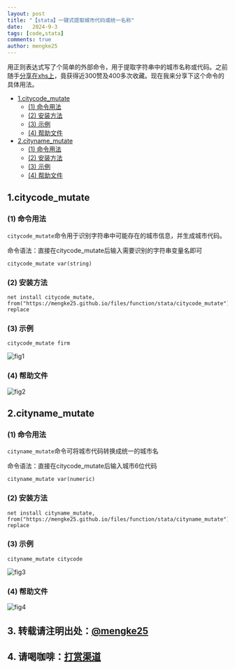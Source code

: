 ```yaml
---
layout: post
title: "【stata】一键式提取城市代码或统一名称"
date:   2024-9-3
tags: [code,stata]
comments: true
author: mengke25
---
```


用正则表达式写了个简单的外部命令，用于提取字符串中的城市名称或代码。之前随手[分享在xhs上](https://www.xiaohongshu.com/explore/66d5fc0f000000001f01724d?xsec_token=AB4wCYFvOcil5gjJTKKpbZ8yMy9dI19EqRog2iqRCYbfY=&xsec_source=pc_user)，竟获得近300赞及400多次收藏。现在我来分享下这个命令的具体用法。

<!-- more -->

<!-- vscode-markdown-toc -->
* [1.citycode_mutate](#citycode_mutate)
	*  [(1) 命令用法](#1)
	*  [(2) 安装方法](#2)
	*  [(3) 示例](#3)
	*  [(4) 帮助文件](#4)
* [2.cityname_mutate](#cityname_mutate)
	*  [(1) 命令用法](#1-1)
	*  [(2) 安装方法](#2-1)
	*  [(3) 示例](#3-1)
	*  [(4) 帮助文件](#4-1)

<!-- vscode-markdown-toc-config
	numbering=true
	autoSave=true
	/vscode-markdown-toc-config -->
<!-- /vscode-markdown-toc -->




##   <a name='citycode_mutate'></a>1.citycode_mutate

###   <a name='1'></a>(1) 命令用法

`citycode_mutate`命令用于识别字符串中可能存在的城市信息，并生成城市代码。

命令语法：直接在citycode_mutate后输入需要识别的字符串变量名即可
```
citycode_mutate var(string)
```

###   <a name='2'></a>(2) 安装方法
```
net install citycode_mutate, from("https://mengke25.github.io/files/function/stata/citycode_mutate") replace
```

###   <a name='3'></a>(3) 示例

```
citycode_mutate firm
```

![fig1](https://mengke25.github.io/images/citycode_mutate/fig1.png)


###   <a name='4'></a>(4) 帮助文件

![fig2](https://mengke25.github.io/images/citycode_mutate/fig2.png)



##   <a name='cityname_mutate'></a>2.cityname_mutate

###   <a name='1-1'></a>(1) 命令用法

`cityname_mutate`命令可将城市代码转换成统一的城市名

命令语法：直接在citycode_mutate后输入城市6位代码
```
cityname_mutate var(numeric)
```


###  <a name='2-1'></a>(2) 安装方法
```
net install cityname_mutate, from("https://mengke25.github.io/files/function/stata/cityname_mutate") replace
```

###   <a name='3-1'></a>(3) 示例

```
cityname_mutate citycode
```

![fig3](https://mengke25.github.io/images/citycode_mutate/fig3.png)


###   <a name='4-1'></a>(4) 帮助文件


![fig4](https://mengke25.github.io/images/citycode_mutate/fig4.png)



##  3. <a name='mengke25https:mengke25.github.io'></a>**转载请注明出处**：[@mengke25](https://mengke25.github.io/) 

##  4. <a name='https:mengke25.github.ioimagesdashang.png'></a>**请喝咖啡**：[打赏渠道](https://mengke25.github.io/images/dashang.png)




